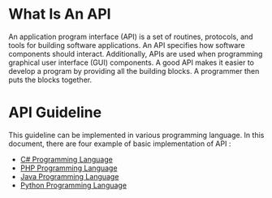 # What Is An API
An application program interface (API) is a set of routines, protocols, and tools for building software applications. An API specifies how software components should interact. Additionally, APIs are used when programming graphical user interface (GUI) components. A good API makes it easier to develop a program by providing all the building blocks. A programmer then puts the blocks together.

# API Guideline 
This guideline can be implemented in various programming language. In this document, there are four example of basic implementation of  API :

- [C# Programming Language](https://github.com/LedgerX-Code/API-Guideline/wiki/API-Implementation-on-C%23-Language)
- [PHP Programming Language](https://github.com/LedgerX-Code/API-Guideline/wiki/API-Implementation-using-CURL-PHP-and-AJAX-to-retrieve-JSON-data-with-Datatable-JQuery-JS.)
- [Java Programming Language](https://github.com/LedgerX-Code/API-Guideline/wiki/API-Implementation-on-Java-Language)
- [Python Programming Language](https://github.com/LedgerX-Code/API-Guideline/wiki/API-Implementation-on-Python-Language)

